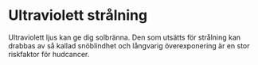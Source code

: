 # Ultraviolett strålning

Ultraviolett ljus kan ge dig solbränna. Den som utsätts för strålning kan
drabbas av så kallad snöblindhet och långvarig överexponering är en stor
riskfaktor för hudcancer.
